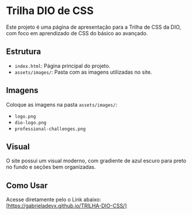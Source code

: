 # Trilha DIO de CSS

Este projeto é uma página de apresentação para a Trilha de CSS da DIO, com foco em aprendizado de CSS do básico ao avançado.

## Estrutura
- `index.html`: Página principal do projeto.
- `assets/images/`: Pasta com as imagens utilizadas no site.

## Imagens
Coloque as imagens na pasta `assets/images/`:
- `logo.png`
- `dio-logo.png`
- `professional-challenges.png`

## Visual
O site possui um visual moderno, com gradiente de azul escuro para preto no fundo e seções bem organizadas.

## Como Usar
Acesse diretamente pelo o Link abaixo:
[https://gabrieladevx.github.io/TRILHA-DIO-CSS/]

